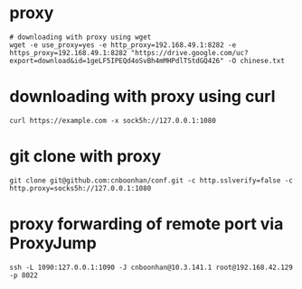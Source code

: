 # proxy

```
# downloading with proxy using wget
wget -e use_proxy=yes -e http_proxy=192.168.49.1:8282 -e https_proxy=192.168.49.1:8282 "https://drive.google.com/uc?export=download&id=1geLF5IPEQd4oSvBh4mMHPdlTStdGQ426" -O chinese.txt
```

# downloading with proxy using curl
```
curl https://example.com -x sock5h://127.0.0.1:1080
```

# git clone with proxy 
```
git clone git@github.com:cnboonhan/conf.git -c http.sslverify=false -c http.proxy=socks5h://127.0.0.1:1080
```

# proxy forwarding of remote port via ProxyJump
```
ssh -L 1090:127.0.0.1:1090 -J cnboonhan@10.3.141.1 root@192.168.42.129 -p 8022 
```
